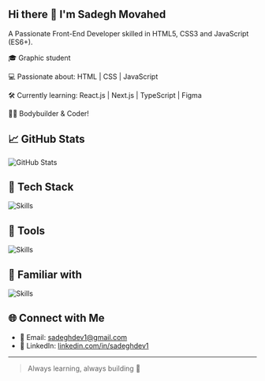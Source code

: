 ## Hi there 👋 I'm Sadegh Movahed
A Passionate Front-End Developer skilled in HTML5, CSS3 and JavaScript (ES6+).

🎓 Graphic student

💻 Passionate about: HTML | CSS | JavaScript

🛠️ Currently learning: React.js | Next.js | TypeScript | Figma

🏋️‍♂️ Bodybuilder & Coder!

## 📈 GitHub Stats
![GitHub Stats](https://github-readme-stats.vercel.app/api?username=sadeghdev1&show_icons=true&theme=radical)

## 🧰 Tech Stack
![Skills](https://skillicons.dev/icons?i=html,css,js,react,jquery,bootstrap,scss,mui)
## 🔧 Tools
![Skills](https://skillicons.dev/icons?i=vscode,git,github,vite)
## 🧰 Familiar with
![Skills](https://skillicons.dev/icons?i=next,typescript)

## 🌐 Connect with Me
- 📧 Email: sadeghdev1@gmail.com   
- 💼 LinkedIn: [linkedin.com/in/sadeghdev1](https://linkedin.com/in/sadeghdev1)

---

> Always learning, always building 🚀
